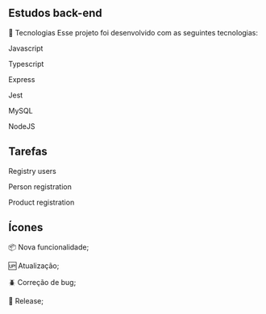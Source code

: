 ## Estudos back-end

🧪 Tecnologias Esse projeto foi desenvolvido com as seguintes tecnologias:

Javascript

Typescript

Express

Jest

MySQL

NodeJS

## Tarefas
Registry users

Person registration

Product registration

## Ícones
📦 Nova funcionalidade;

🆙 Atualização;

🪲 Correção de bug;

🏁 Release;
